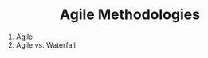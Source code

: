 <div align="center">
<h1>Agile Methodologies</h1>
</div>
<ol>

<li>Agile</li>
<li>Agile vs. Waterfall</li>

</ol>
